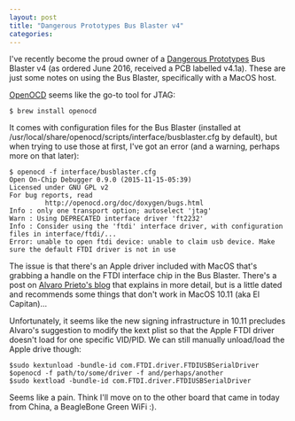 ```yaml
---
layout: post
title: "Dangerous Prototypes Bus Blaster v4"
categories:
---
```


I've recently become the proud owner of a [Dangerous Prototypes](http://dangerousprototypes.com/) Bus Blaster v4 (as ordered June 2016, received a PCB labelled v4.1a).
These are just some notes on using the Bus Blaster, specifically with a MacOS host.

[OpenOCD](http://openocd.net/) seems like the go-to tool for JTAG:

    $ brew install openocd

It comes with configuration files for the Bus Blaster (installed at /usr/local/share/openocd/scripts/interface/busblaster.cfg by default), but when trying to use those at first, I've got an error (and a warning, perhaps more on that later):

    $ openocd -f interface/busblaster.cfg
    Open On-Chip Debugger 0.9.0 (2015-11-15-05:39)
    Licensed under GNU GPL v2
    For bug reports, read
	         http://openocd.org/doc/doxygen/bugs.html
    Info : only one transport option; autoselect 'jtag'
    Warn : Using DEPRECATED interface driver 'ft2232'
    Info : Consider using the 'ftdi' interface driver, with configuration files in interface/ftdi/...
    Error: unable to open ftdi device: unable to claim usb device. Make sure the default FTDI driver is not in use

The issue is that there's an Apple driver included with MacOS that's grabbing a handle on the FTDI interface chip in the Bus Blaster.  There's a post on [Alvaro Prieto's blog](http://alvarop.com/2014/01/using-busblaster-openocd-on-osx-mavericks) that explains in more detail, but is a little dated and recommends some things that don't work in MacOS 10.11 (aka El Capitan)...

Unfortunately, it seems like the new signing infrastructure in 10.11 precludes Alvaro's suggestion to modify the kext plist so that the Apple FTDI driver doesn't load for one specific VID/PID.  We can still manually unload/load the Apple drive though:

    $sudo kextunload -bundle-id com.FTDI.driver.FTDIUSBSerialDriver
    $openocd -f path/to/some/driver -f and/perhaps/another
    $sudo kextload -bundle-id com.FTDI.driver.FTDIUSBSerialDriver

Seems like a pain.  Think I'll move on to the other board that came in today from China, a BeagleBone Green WiFi :).
